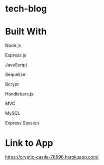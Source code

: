 # tech-blog

# Built With

Node.js

Express.js

JavaScript

Sequelize

Bcrypt

Handlebars.js

MVC

MySQL

Express Session

# Link to App

https://cryptic-castle-76696.herokuapp.com/
